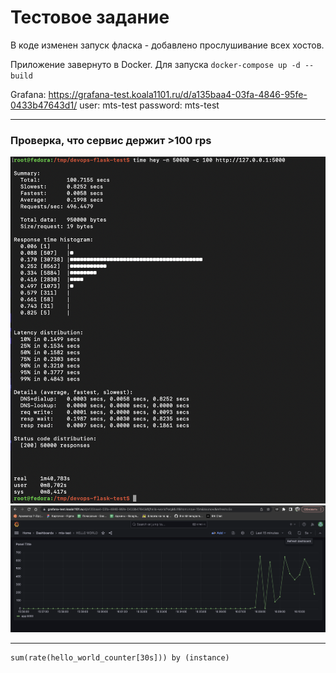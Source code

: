 # Тестовое задание

В коде изменен запуск фласка - добавлено прослушивание всех хостов.

Приложение завернуто в Docker.
Для запуска `docker-compose up -d --build`

Grafana: https://grafana-test.koala1101.ru/d/a135baa4-03fa-4846-95fe-0433b47643d1/
user: mts-test
password: mts-test


---

### Проверка, что сервис держит >100 rps

![](img1.png)
![](img2.png)

---
```name=promql
sum(rate(hello_world_counter[30s])) by (instance)
```

